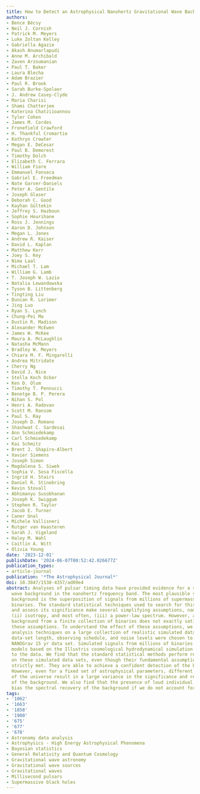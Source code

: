 ```yaml
---
title: How to Detect an Astrophysical Nanohertz Gravitational Wave Background
authors:
- Bence Bécsy
- Neil J. Cornish
- Patrick M. Meyers
- Luke Zoltan Kelley
- Gabriella Agazie
- Akash Anumarlapudi
- Anne M. Archibald
- Zaven Arzoumanian
- Paul T. Baker
- Laura Blecha
- Adam Brazier
- Paul R. Brook
- Sarah Burke-Spolaor
- J. Andrew Casey-Clyde
- Maria Charisi
- Shami Chatterjee
- Katerina Chatziioannou
- Tyler Cohen
- James M. Cordes
- Fronefield Crawford
- H. Thankful Cromartie
- Kathryn Crowter
- Megan E. DeCesar
- Paul B. Demorest
- Timothy Dolch
- Elizabeth C. Ferrara
- William Fiore
- Emmanuel Fonseca
- Gabriel E. Freedman
- Nate Garver-Daniels
- Peter A. Gentile
- Joseph Glaser
- Deborah C. Good
- Kayhan Gültekin
- Jeffrey S. Hazboun
- Sophie Hourihane
- Ross J. Jennings
- Aaron D. Johnson
- Megan L. Jones
- Andrew R. Kaiser
- David L. Kaplan
- Matthew Kerr
- Joey S. Key
- Nima Laal
- Michael T. Lam
- William G. Lamb
- T. Joseph W. Lazio
- Natalia Lewandowska
- Tyson B. Littenberg
- Tingting Liu
- Duncan R. Lorimer
- Jing Luo
- Ryan S. Lynch
- Chung-Pei Ma
- Dustin R. Madison
- Alexander McEwen
- James W. McKee
- Maura A. McLaughlin
- Natasha McMann
- Bradley W. Meyers
- Chiara M. F. Mingarelli
- Andrea Mitridate
- Cherry Ng
- David J. Nice
- Stella Koch Ocker
- Ken D. Olum
- Timothy T. Pennucci
- Benetge B. P. Perera
- Nihan S. Pol
- Henri A. Radovan
- Scott M. Ransom
- Paul S. Ray
- Joseph D. Romano
- Shashwat C. Sardesai
- Ann Schmiedekamp
- Carl Schmiedekamp
- Kai Schmitz
- Brent J. Shapiro-Albert
- Xavier Siemens
- Joseph Simon
- Magdalena S. Siwek
- Sophia V. Sosa Fiscella
- Ingrid H. Stairs
- Daniel R. Stinebring
- Kevin Stovall
- Abhimanyu Susobhanan
- Joseph K. Swiggum
- Stephen R. Taylor
- Jacob E. Turner
- Caner Unal
- Michele Vallisneri
- Rutger van Haasteren
- Sarah J. Vigeland
- Haley M. Wahl
- Caitlin A. Witt
- Olivia Young
date: '2023-12-01'
publishDate: '2024-06-07T00:52:42.026677Z'
publication_types:
- article-journal
publication: '*The Astrophysical Journal*'
doi: 10.3847/1538-4357/ad09e4
abstract: Analyses of pulsar timing data have provided evidence for a stochastic gravitational
  wave background in the nanohertz frequency band. The most plausible source of this
  background is the superposition of signals from millions of supermassive black hole
  binaries. The standard statistical techniques used to search for this background
  and assess its significance make several simplifying assumptions, namely (i) Gaussianity,
  (ii) isotropy, and most often, (iii) a power-law spectrum. However, a stochastic
  background from a finite collection of binaries does not exactly satisfy any of
  these assumptions. To understand the effect of these assumptions, we test standard
  analysis techniques on a large collection of realistic simulated data sets. The
  data-set length, observing schedule, and noise levels were chosen to emulate the
  NANOGrav 15 yr data set. Simulated signals from millions of binaries drawn from
  models based on the Illustris cosmological hydrodynamical simulation were added
  to the data. We find that the standard statistical methods perform remarkably well
  on these simulated data sets, even though their fundamental assumptions are not
  strictly met. They are able to achieve a confident detection of the background.
  However, even for a fixed set of astrophysical parameters, different realizations
  of the universe result in a large variance in the significance and recovered parameters
  of the background. We also find that the presence of loud individual binaries can
  bias the spectral recovery of the background if we do not account for them.
tags:
- '1062'
- '1663'
- '1858'
- '1900'
- '675'
- '677'
- '678'
- Astronomy data analysis
- Astrophysics - High Energy Astrophysical Phenomena
- Bayesian statistics
- General Relativity and Quantum Cosmology
- Gravitational wave astronomy
- Gravitational wave sources
- Gravitational waves
- Millisecond pulsars
- Supermassive black holes
---
```

